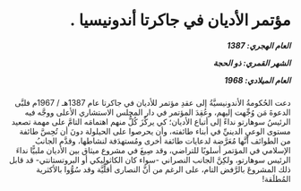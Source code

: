 <h1 dir="rtl">مؤتمر الأديان في جاكرتا أندونيسيا .</h1>

<h5 dir="rtl">العام الهجري:  1387

الشهر القمري: ذو الحجة

العام الميلادي: 1968</h5>

<p dir="rtl">دعت الحُكومةُ الأندونيسيَّةُ إلى عقدِ مؤتمر للأديان في جاكرتا عام 1387هـ / 1967م فلبَّى الدعوةَ مَن وُجِّهت إليهم، وعُقِدَ المؤتمر في دار المجلس الاستشاري الأعلى ووجَّه فيه الرئيسُ سوهارتو نداءً إلى أتباع الأديان؛ كي يركِّزَ كُلٌّ منهم اهتمامَه التامَّ على مهمة تصعيد مستوى الوعيِ الدينيِّ في أبناء طائفته، وأن يحرصوا على الحيلولة دونَ أن تُحِسَّ طائفة من الطوائف أنَّها مُعَرَّضة لدعايات طائفة أخرى ومُستهدَفة لنشاطها، وقدَّم الجانبُ الإسلامي في المؤتمر أسلوبًا للتراضي، وقد صِيغَ في مشروع ميثاق بين الأديان ملبيًّا نداءَ الرئيس سوهارتو، ولكِنَّ الجانب النصراني -سواء كان الكاثوليكي أو البروتستانتي- قد قابل ذلك المشروعَ بالرَّفض التام، على الرغم من أنَّ النصارى أقلِّيَّة وقد سُوُّوا بالأكثرية المُطلَقة!</p></br>
